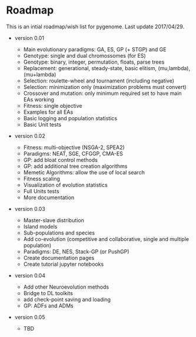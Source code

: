 # Roadmap

This is an intial roadmap/wish list for pygenome.
Last update 2017/04/29.

* version 0.01
  + Main evolutionary paradigms: GA, ES, GP (+ STGP) and GE
  + Genotype: single and dual chromossomes (for ES)
  + Genotype: binary, integer, permutation, floats, parse trees
  + Replacement: generational, steady-state, basic elitism, (mu,lambda), (mu+lambda)
  + Selection: roulette-wheel and tournament (including negative)
  + Selection: minimization only (maximization problems must convert)
  + Crossover and mutation: only minimum required set to have main EAs working
  + Fitness: single objective
  + Examples for all EAs
  + Basic logging and population statistics
  + Basic Unit tests

* version 0.02
  + Fitness: multi-objective (NSGA-2, SPEA2)
  + Paradigms: NEAT, SGE, CFGGP, CMA-ES
  + GP: add bloat control methods
  + GP: add additional tree creation algorithms
  + Memetic Algorithms: allow the use of local search
  + Fitness scaling
  + Visualization of evolution statistics
  + Full Units tests
  + More documentation

* version 0.03
  + Master-slave distribution
  + Island models
  + Sub-populations and species
  + Add co-evolution (competitive and collaborative, single and multiple population)
  + Paradigms: DE, NES, Stack-GP (or PushGP)
  + Create documentation pages
  + Create tutorial jupyter notebooks

* version 0.04
  + Add other Neuroevolution methods
  + Bridge to DL toolkits
  + add check-point saving and loading
  + GP: ADFs and ADMs

* version 0.05
  + TBD